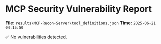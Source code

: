 # MCP Security Vulnerability Report
**File:** `results\MCP-Recon-Server\tool_definitions.json`
**Time:** `2025-06-21 04:15:50`

✅ No vulnerabilities detected.